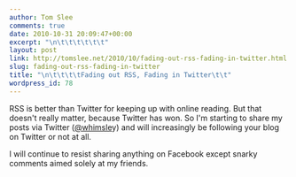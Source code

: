```yaml
---
author: Tom Slee
comments: true
date: 2010-10-31 20:09:47+00:00
excerpt: "\n\t\t\t\t\t\t"
layout: post
link: http://tomslee.net/2010/10/fading-out-rss-fading-in-twitter.html
slug: fading-out-rss-fading-in-twitter
title: "\n\t\t\t\tFading out RSS, Fading in Twitter\t\t"
wordpress_id: 78
---
```



				

RSS is better than Twitter for keeping up with online reading. But that doesn't really matter, because Twitter has won. So I'm starting to share my posts via Twitter ([@whimsle](http://twitter.com/#!/whimsley)y) and will increasingly be following your blog on Twitter or not at all.




I will continue to resist sharing anything on Facebook except snarky comments aimed solely at my friends.


		
